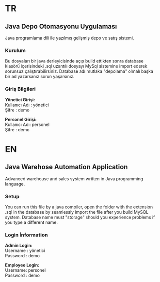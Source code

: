 ﻿
# TR
## Java Depo Otomasyonu Uygulaması

Java programlama dili ile yazılmış gelişmiş depo ve satış sistemi.



### Kurulum

Bu dosyaları bir java derleyicisinde açıp build ettikten sonra database klasörü içerisindeki .sql uzantılı dosyayı MySql sistemine import ederek sorunsuz çalıştırabilirsiniz. Database adı mutlaka "depolama" olmalı başka bir ad yazarsanız sorun yaşarsınız.

### Giriş Bilgileri

**Yönetici Girişi:**
  <br>Kullanıcı Adı : yönetici
  <br>Şifre : demo

**Personel Girişi:**
  <br>Kullanıcı Adı: personel
  <br>Şifre        : demo


# EN
## Java Warehose Automation Application

Advanced warehouse and sales system written in Java programming language.

### Setup
You can run this file by a java compiler, open the folder with the extension .sql in the database by seamlessly import the file after you build MySQL system. Database name must "storage" should you experience problems if you type a different name.

### Login İnformation

**Admin Login:**
 <br>Username : yönetici
  <br>Password : demo

**Employee Login:**
  <br>Username: personel
  <br>Password        : demo
